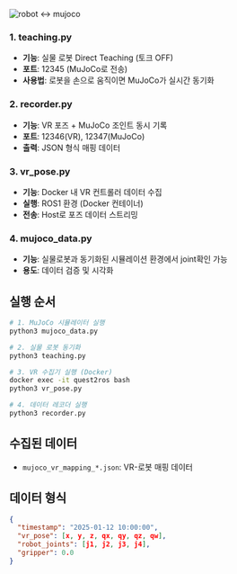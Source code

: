 
![robot <-> mujoco](../assets/IMG_1887.gif)



### 1. teaching.py
- **기능**: 실물 로봇 Direct Teaching (토크 OFF)
- **포트**: 12345 (MuJoCo로 전송)
- **사용법**: 로봇을 손으로 움직이면 MuJoCo가 실시간 동기화

### 2. recorder.py
- **기능**: VR 포즈 + MuJoCo 조인트 동시 기록
- **포트**: 12346(VR), 12347(MuJoCo)
- **출력**: JSON 형식 매핑 데이터

### 3. vr_pose.py
- **기능**: Docker 내 VR 컨트롤러 데이터 수집
- **실행**: ROS1 환경 (Docker 컨테이너)
- **전송**: Host로 포즈 데이터 스트리밍

### 4. mujoco_data.py
- **기능**: 실물로봇과 동기화된 시뮬레이션 환경에서 joint확인 가능
- **용도**: 데이터 검증 및 시각화

## 실행 순서

```bash
# 1. MuJoCo 시뮬레이터 실행
python3 mujoco_data.py

# 2. 실물 로봇 동기화
python3 teaching.py

# 3. VR 수집기 실행 (Docker)
docker exec -it quest2ros bash
python3 vr_pose.py

# 4. 데이터 레코더 실행
python3 recorder.py

```

## 수집된 데이터
- `mujoco_vr_mapping_*.json`: VR-로봇 매핑 데이터

## 데이터 형식
```json
{
  "timestamp": "2025-01-12 10:00:00",
  "vr_pose": [x, y, z, qx, qy, qz, qw],
  "robot_joints": [j1, j2, j3, j4],
  "gripper": 0.0
}
```
